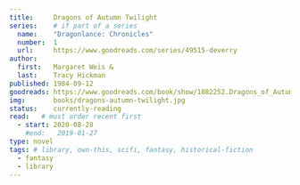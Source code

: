 ```yaml
---
title:     Dragons of Autumn Twilight
series:    # if part of a series
  name:    "Dragonlance: Chronicles"
  number:  1
  url:     https://www.goodreads.com/series/49515-deverry
author: 
  first:   Margaret Weis &
  last:    Tracy Hickman
published: 1984-09-12 
goodreads: https://www.goodreads.com/book/show/1082252.Dragons_of_Autumn_Twilight
img:       books/dragons-autumn-twilight.jpg
status:    currently-reading
read:   # must order recent first
  - start: 2020-08-28 
    #end:   2019-01-27
type: novel
tags: # library, own-this, scifi, fantasy, historical-fiction
  - fantasy
  - library
---
```


